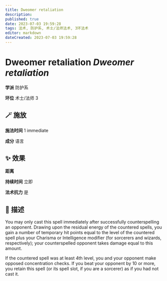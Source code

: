 ```yaml
---
title: Dweomer retaliation
description: 
published: true
date: 2023-07-03 19:59:28
tags: 法术, 防护系, 术士/法师法术, 3环法术
editor: markdown
dateCreated: 2023-07-03 19:59:28
---
```


# **Dweomer retaliation** *Dweomer retaliation*

**学派** 防护系 

**环位** 术士/法师 3

## 🪄 施放

**施法时间** 1 immediate

**成分** 语言

## ✨ 效果  

**距离**   

**持续时间** 立即 

**法术抗力** 是

## 📖 描述

You may only cast this spell immediately after successfully counterspelling an opponent. Drawing upon the residual energy of the countered spells, you gain a number of temporary hit points equal to the level of the countered spell plus your Charisma or Intelligence modifier (for sorcerers and wizards, respectively); your counterspelled opponent takes damage equal to this amount.

If the countered spell was at least 4th level, you and your opponent make opposed concentration checks. If you beat your opponent by 10 or more, you retain this spell (or its spell slot, if you are a sorcerer) as if you had not cast it.
    